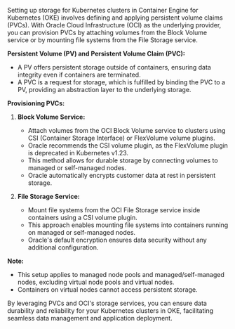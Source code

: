 Setting up storage for Kubernetes clusters in Container Engine for Kubernetes (OKE) involves defining and applying persistent volume claims (PVCs). With Oracle Cloud Infrastructure (OCI) as the underlying provider, you can provision PVCs by attaching volumes from the Block Volume service or by mounting file systems from the File Storage service.

**Persistent Volume (PV) and Persistent Volume Claim (PVC):**
- A PV offers persistent storage outside of containers, ensuring data integrity even if containers are terminated.
- A PVC is a request for storage, which is fulfilled by binding the PVC to a PV, providing an abstraction layer to the underlying storage.

**Provisioning PVCs:**
1. **Block Volume Service:**
   - Attach volumes from the OCI Block Volume service to clusters using CSI (Container Storage Interface) or FlexVolume volume plugins.
   - Oracle recommends the CSI volume plugin, as the FlexVolume plugin is deprecated in Kubernetes v1.23.
   - This method allows for durable storage by connecting volumes to managed or self-managed nodes.
   - Oracle automatically encrypts customer data at rest in persistent storage.

2. **File Storage Service:**
   - Mount file systems from the OCI File Storage service inside containers using a CSI volume plugin.
   - This approach enables mounting file systems into containers running on managed or self-managed nodes.
   - Oracle's default encryption ensures data security without any additional configuration.

**Note:** 
- This setup applies to managed node pools and managed/self-managed nodes, excluding virtual node pools and virtual nodes.
- Containers on virtual nodes cannot access persistent storage.

By leveraging PVCs and OCI's storage services, you can ensure data durability and reliability for your Kubernetes clusters in OKE, facilitating seamless data management and application deployment.
